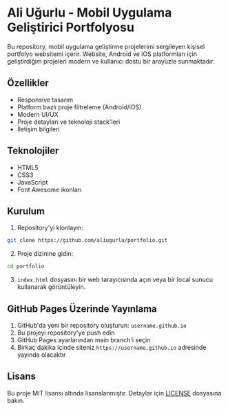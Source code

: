# Ali Uğurlu - Mobil Uygulama Geliştirici Portfolyosu

Bu repository, mobil uygulama geliştirme projelerimi sergileyen kişisel portfolyo websitemi içerir. Website, Android ve iOS platformları için geliştirdiğim projeleri modern ve kullanıcı dostu bir arayüzle sunmaktadır.

## Özellikler

- Responsive tasarım
- Platform bazlı proje filtreleme (Android/iOS)
- Modern UI/UX
- Proje detayları ve teknoloji stack'leri
- İletişim bilgileri

## Teknolojiler

- HTML5
- CSS3
- JavaScript
- Font Awesome ikonları

## Kurulum

1. Repository'yi klonlayın:
```bash
git clone https://github.com/aliugurlu/portfolio.git
```

2. Proje dizinine gidin:
```bash
cd portfolio
```

3. `index.html` dosyasını bir web tarayıcısında açın veya bir local sunucu kullanarak görüntüleyin.

## GitHub Pages Üzerinde Yayınlama

1. GitHub'da yeni bir repository oluşturun: `username.github.io`
2. Bu projeyi repository'ye push edin
3. GitHub Pages ayarlarından main branch'i seçin
4. Birkaç dakika içinde siteniz `https://username.github.io` adresinde yayında olacaktır

## Lisans

Bu proje MIT lisansı altında lisanslanmıştır. Detaylar için [LICENSE](LICENSE) dosyasına bakın.